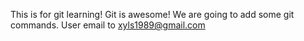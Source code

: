 This is for git learning! Git is awesome!
We are going to add some git commands.
User email to xyls1989@gmail.com
